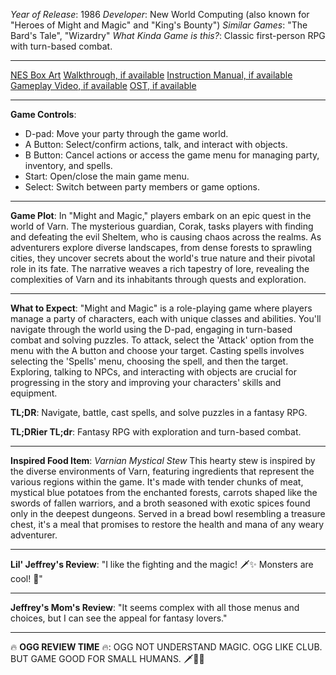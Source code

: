 *Year of Release*: 1986
*Developer*: New World Computing (also known for "Heroes of Might and Magic" and "King's Bounty")
*Similar Games*: "The Bard's Tale", "Wizardry"
*What Kinda Game is this?*: Classic first-person RPG with turn-based combat.

---
[NES Box Art](https://www.google.com/search?tbm=isch&q=NES+Box+Art+Might+and+Magic) 
[Walkthrough, if available](https://www.google.com/search?q=Walkthrough+Steam+Might+and+Magic)
[Instruction Manual, if available](https://www.google.com/search?q=NES+Instruction+Manual+Might+and+Magic)
[Gameplay Video, if available](https://www.youtube.com/results?search_query=gameplay+NES+Might+and+Magic) 
[OST, if available](https://www.youtube.com/results?search_query=gameplay+NES+Might+and+Magic+OST)

- - -
**Game Controls**:
- D-pad: Move your party through the game world.
- A Button: Select/confirm actions, talk, and interact with objects.
- B Button: Cancel actions or access the game menu for managing party, inventory, and spells.
- Start: Open/close the main game menu.
- Select: Switch between party members or game options.

- - -
**Game Plot**: 
In "Might and Magic," players embark on an epic quest in the world of Varn. The mysterious guardian, Corak, tasks players with finding and defeating the evil Sheltem, who is causing chaos across the realms. As adventurers explore diverse landscapes, from dense forests to sprawling cities, they uncover secrets about the world's true nature and their pivotal role in its fate. The narrative weaves a rich tapestry of lore, revealing the complexities of Varn and its inhabitants through quests and exploration.

- - -
**What to Expect**: 
"Might and Magic" is a role-playing game where players manage a party of characters, each with unique classes and abilities. You'll navigate through the world using the D-pad, engaging in turn-based combat and solving puzzles. To attack, select the 'Attack' option from the menu with the A button and choose your target. Casting spells involves selecting the 'Spells' menu, choosing the spell, and then the target. Exploring, talking to NPCs, and interacting with objects are crucial for progressing in the story and improving your characters' skills and equipment.

**TL;DR**: Navigate, battle, cast spells, and solve puzzles in a fantasy RPG.

**TL;DRier TL;dr**: Fantasy RPG with exploration and turn-based combat.

---
**Inspired Food Item**: *Varnian Mystical Stew*
This hearty stew is inspired by the diverse environments of Varn, featuring ingredients that represent the various regions within the game. It's made with tender chunks of meat, mystical blue potatoes from the enchanted forests, carrots shaped like the swords of fallen warriors, and a broth seasoned with exotic spices found only in the deepest dungeons. Served in a bread bowl resembling a treasure chest, it's a meal that promises to restore the health and mana of any weary adventurer.

---
**Lil' Jeffrey's Review**: "I like the fighting and the magic! 🗡️✨ Monsters are cool! 🐉"

---
**Jeffrey's Mom's Review**: "It seems complex with all those menus and choices, but I can see the appeal for fantasy lovers."

---
🔥 **OGG REVIEW TIME** 🔥: OGG NOT UNDERSTAND MAGIC. OGG LIKE CLUB. BUT GAME GOOD FOR SMALL HUMANS. 🗡️🐉🔮